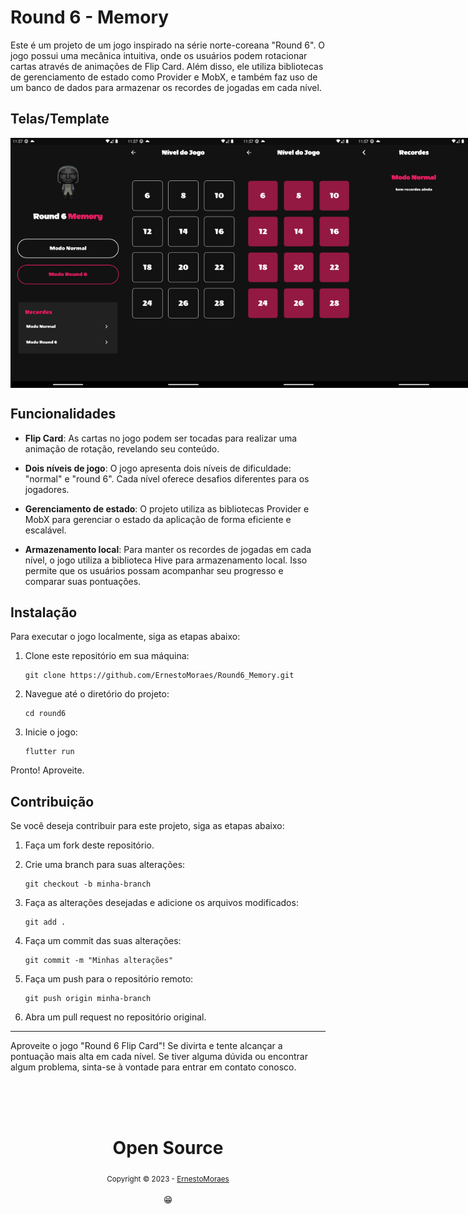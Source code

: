 # Round 6 - Memory

Este é um projeto de um jogo inspirado na série norte-coreana "Round 6". O jogo possui uma mecânica intuitiva, onde os usuários podem rotacionar cartas através de animações de Flip Card. Além disso, ele utiliza bibliotecas de gerenciamento de estado como Provider e MobX, e também faz uso de um banco de dados para armazenar os recordes de jogadas em cada nível.

## Telas/Template
 <div style="display: flex;">
 <img src="https://github.com/ErnestoMoraes/Round6_Memory/blob/main/images/readme/home.png" alt="Alt Text" height=400>
 <img src="https://github.com/ErnestoMoraes/Round6_Memory/blob/main/images/readme/nivel_normal.png" alt="Alt Text" height=400>
 <img src="https://github.com/ErnestoMoraes/Round6_Memory/blob/main/images/readme/nivel_round6.png" alt="Alt Text" height=400>
 <img src="https://github.com/ErnestoMoraes/Round6_Memory/blob/main/images/readme/recordes_normal.png" alt="Alt Text" height=400>
 <img src="https://github.com/ErnestoMoraes/Round6_Memory/blob/main/images/readme/recordes_round6.png" alt="Alt Text" height=400>
 <img src="https://github.com/ErnestoMoraes/Round6_Memory/blob/main/images/readme/cards_round6.png" alt="Alt Text" height=400>
 <img src="https://github.com/ErnestoMoraes/Round6_Memory/blob/main/images/readme/game.png" alt="Alt Text" height=400>
 <img src="https://github.com/ErnestoMoraes/Round6_Memory/blob/main/images/readme/game_normal.png" alt="Alt Text" height=400>
 <img src="https://github.com/ErnestoMoraes/Round6_Memory/blob/main/images/readme/eliminado.png" alt="Alt Text" height=400>
 <img src="https://github.com/ErnestoMoraes/Round6_Memory/blob/main/images/readme/aprovado.png" alt="Alt Text" height=400>
</div>

## Funcionalidades

- **Flip Card**: As cartas no jogo podem ser tocadas para realizar uma animação de rotação, revelando seu conteúdo.

- **Dois níveis de jogo**: O jogo apresenta dois níveis de dificuldade: "normal" e "round 6". Cada nível oferece desafios diferentes para os jogadores.

- **Gerenciamento de estado**: O projeto utiliza as bibliotecas Provider e MobX para gerenciar o estado da aplicação de forma eficiente e escalável.

- **Armazenamento local**: Para manter os recordes de jogadas em cada nível, o jogo utiliza a biblioteca Hive para armazenamento local. Isso permite que os usuários possam acompanhar seu progresso e comparar suas pontuações.

## Instalação

Para executar o jogo localmente, siga as etapas abaixo:

1. Clone este repositório em sua máquina:

   ```
   git clone https://github.com/ErnestoMoraes/Round6_Memory.git
   ```

2. Navegue até o diretório do projeto:

   ```
   cd round6
   ```

3. Inicie o jogo:

   ```
   flutter run
   ```

Pronto! Aproveite.

## Contribuição

Se você deseja contribuir para este projeto, siga as etapas abaixo:

1. Faça um fork deste repositório.

2. Crie uma branch para suas alterações:

   ```
   git checkout -b minha-branch
   ```

3. Faça as alterações desejadas e adicione os arquivos modificados:

   ```
   git add .
   ```

4. Faça um commit das suas alterações:

   ```
   git commit -m "Minhas alterações"
   ```

5. Faça um push para o repositório remoto:

   ```
   git push origin minha-branch
   ```

6. Abra um pull request no repositório original.


---

Aproveite o jogo "Round 6 Flip Card"! Se divirta e tente alcançar a pontuação mais alta em cada nível. Se tiver alguma dúvida ou encontrar algum problema, sinta-se à vontade para entrar em contato conosco.


<div align="center">
  <br/>
  <br/>
  <br/>
    <div>
      <h1>Open Source</h1>
      <sub>Copyright © 2023 - <a href="https://github.com/ErnestoMoraes">ErnestoMoraes</sub></a>
    </div>
    <br/>
    😁
</div>
